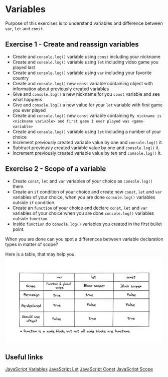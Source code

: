 # Variables
Purpose of this exercises is to understand variables and difference between `var`, `let` and `const`.

## Exercise 1 - Create and reassign variables

- Create and `console.log()` variable using `const` including your nickname
- Create and `console.log()` variable using `let` including video game you played last 
- Create and `console.log()` variable using `var` including your favorite country
- Create and `console.log()` new `const` variable containing object with information about previously created variables
- Give and `console.log()` a new nickname for you `const` variable and see what happens
- Give and `console.log()` a new value for your `let` variable with first game you ever played
- Create and `console.log()` new `const` variable containing `My nickname is <nickname variable> and first game I ever played was <game-variable>`
- Create and `console.log()` variable using `let` including a number of your choice
- Increment previously created variable value by one and `console.log()` it. 
- Subtract previously created variable value by one and `console.log()` it. 
- Increment previously created variable value by ten and `console.log()` it. 

## Exercise 2 - Scope of a variable
- Create `const`, `let` and `var` variables of your choice as `console.log()` them.
- Create an `if` condition of your choice and create new `const`, `let` and `var` variables of your choice, when you are done `console.log()` variables outside `if` condition.
- Create an `function` of your choice and declare `const`, `let` and `var` variables of your choice when you are done `console.log()` variables outside `function`.
- Inside `function` do `console.log()` variables you created in the first bullet point.

When you are done can you spot a differences between variable declaration types in matter of scope?

Here is a table, that may help you:
<img src="https://github.com/Serzhs/frontend-exercises/raw/typescript-variables/assets/typescript-variables.png" width="600" style="max-width: 100%;">

## Useful links
[JavaScript Variables](https://www.w3schools.com/js/js_variables.asp)
[JavaScript Let](https://www.w3schools.com/js/js_let.asp)
[JavaScript Const](https://www.w3schools.com/js/js_const.asp)
[JavaScript Scope](https://www.w3schools.com/js/js_scope.asp)
